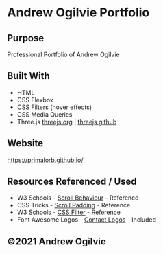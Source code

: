 # Andrew Ogilvie Portfolio

## Purpose
Professional Portfolio of Andrew Ogilvie

## Built With
* HTML
* CSS Flexbox
* CSS Filters (hover effects)
* CSS Media Queries
* Three.js [threejs.org](http://www.threejs.org) | [threejs github](https://github.com/mrdoob/three.js)

## Website
https://primalorb.github.io/

## Resources Referenced / Used
* W3 Schools - [Scroll Behaviour](https://www.w3schools.com/cssref/pr_scroll-behavior.asp) - Reference
* CSS Tricks - [Scroll Padding](https://css-tricks.com/almanac/properties/s/scroll-padding) - Reference
* W3 Schools - [CSS Filter](https://www.w3schools.com/cssref/css3_pr_filter.asp) - Reference
* Font Awesome Logos - [Contact Logos](https://www.w3schools.com/icons/fontawesome_icons_intro.asp) - Included

##  ©️2021 Andrew Ogilvie
